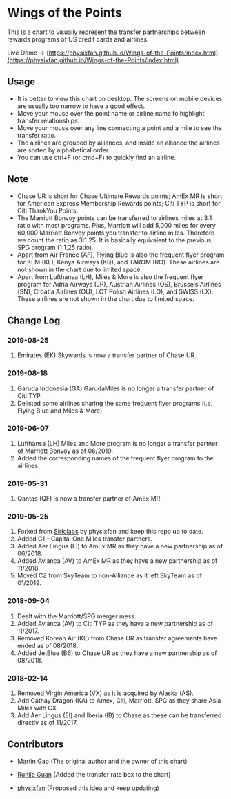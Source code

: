 # Wings of the Points

This is a chart to visually represent the transfer partnerships between rewards programs of US credit cards and airlines.

Live Demo -> [https://physixfan.github.io/Wings-of-the-Points/index.html](https://physixfan.github.io/Wings-of-the-Points/index.html)


## Usage
* It is better to view this chart on desktop. The screens on mobile devices are usually too narrow to have a good effect.
* Move your mouse over the point name or airline name to highlight transfer relationships. 
* Move your mouse over any line connecting a point and a mile to see the transfer ratio. 
* The airlines are grouped by alliances, and inside an alliance the airlines are sorted by alphabetical order. 
* You can use ctrl+F (or cmd+F) to quickly find an airline.

## Note
* Chase UR is short for Chase Ultimate Rewards points; AmEx MR is short for American Express Membership Rewards points; Citi TYP is short for Citi ThankYou Points.
* The Marriott Bonvoy points can be transferred to airlines miles at 3:1 ratio with most programs. Plus, Marriott will add 5,000 miles for every 60,000 Marriott Bonvoy points you transfer to airline miles. Therefore we count the ratio as 3:1.25. It is basically equivalent to the previous SPG program (1:1.25 ratio).
* Apart from Air France (AF), Flying Blue is also the frequent flyer program for KLM (KL), Kenya Airways (KQ), and TAROM (RO). These airlines are not shown in the chart due to limited space.
* Apart from Lufthansa (LH), Miles & More is also the frequent flyer program for Adria Airways (JP), Austrian Airlines (OS), Brussels Airlines (SN), Croatia Airlines (OU), LOT Polish Airlines (LO), and SWISS (LX). These airlines are not shown in the chart due to limited space.

## Change Log
### 2019-08-25
1. Emirates (EK) Skywards is now a transfer partner of Chase UR.

### 2019-08-18

1. Garuda Indonesia (GA) GarudaMiles is no longer a transfer partner of Citi TYP.
2. Delisted some airlines sharing the same frequent flyer programs (i.e. Flying Blue and Miles & More)

### 2019-06-07

1. Lufthansa (LH) Miles and More program is no longer a transfer partner of Marriott Bonvoy as of 06/2019.
2. Added the corresponding names of the frequent flyer program to the airlines.

### 2019-05-31
1. Qantas (QF) is now a transfer partner of AmEx MR.

### 2019-05-25
1. Forked from [Siriolabs](https://github.com/Siriolabs/Wings-of-the-Points) by physixfan and keep this repo up to date.
2. Added C1 - Capital One Miles transfer partners.
3. Added Aer Lingus (EI) to AmEx MR as they have a new partnership as of 06/2018.
4. Added Avianca (AV) to AmEx MR as they have a new partnership as of 11/2018.
5. Moved CZ from SkyTeam to non-Alliance as it left SkyTeam as of 01/2019.

### 2018-09-04
1. Dealt with the Marriott/SPG merger mess.
2. Added Avianca (AV) to Citi TYP as they have a new partnership as of 11/2017.
3. Removed Korean Air (KE) from Chase UR as transfer agreements have ended as of 08/2018.
4. Added JetBlue (B6) to Chase UR as they have a new partnership as of 08/2018.

### 2018-02-14
1. Removed Virgin America (VX) as it is acquired by Alaska (AS).
2. Add Cathay Dragon (KA) to Amex, Citi, Marriott, SPG as they share Asia Miles with CX.
3. Add Aer Lingus (EI) and Iberia (IB) to Chase as these can be transferred directly as of 11/2017.


## Contributors

* [Martin Gao](http://www.yeekapp.com) (The original author and the owner of this chart)

* [Runjie Guan](http://anoxic.me) (Added the transfer rate box to the chart)

* [physixfan](https://www.uscreditcardguide.com) (Proposed this idea and keep updating)
